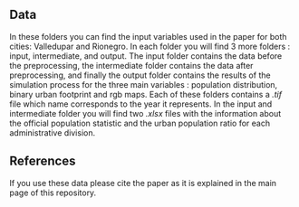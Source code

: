 ## Data
In these folders you can find the input variables used in the paper for both cities: Valledupar and Rionegro. In each folder you will find 3 more folders : input, intermediate, and output. The input folder contains the data before the preprocessing, the intermediate folder contains the data after preprocessing, and finally the output folder contains the results of the simulation process for the three main variables : population distribution, binary urban footprint and rgb maps. Each of these folders contains a *.tif* file which name corresponds to the year it represents. In the input and intermediate folder you will find two *.xlsx* files with the information about the official population statistic and the urban population ratio for each administrative division.

## References
If you use these data please cite the paper as it is explained in the main page of this repository.